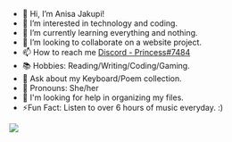 - 👋 Hi, I’m Anisa Jakupi!
- 👀 I’m interested in technology and coding.
- 🌱 I’m currently learning everything and nothing. 
- 💞️ I’m looking to collaborate on a website project. 
- 📫 How to reach me [Discord - Princess#7484](https://discordapp.com/users/285141309302505474) 
- 📚 Hobbies: Reading/Writing/Coding/Gaming. 
- 💬 Ask about my Keyboard/Poem collection. 
- 🙂 Pronouns: She/her
- 🤔 I'm looking for help in organizing my files. 
- ⚡Fun Fact: Listen to over 6 hours of music everyday. :) 

<img src="https://github-readme-stats.vercel.app/api?username=AnisaEJ&&show_icons=true&title_color=ffffff&icon_color=ffffff&text_color=d12ea9&bg_color=7421de">


<!---
AnisaEJ/AnisaEJ is a ✨ special ✨ repository because its `README.md` (this file) appears on your GitHub profile.
You can click the Preview link to take a look at your changes.
--->
